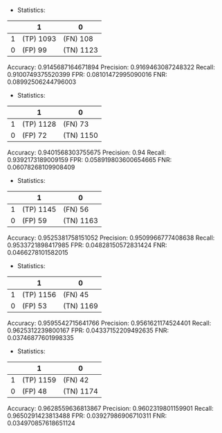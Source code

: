 * Statistics: 

|          |    1     |    0     |
|----------|----------|----------|
|    1     |(TP) 1093 | (FN) 108 |
|    0     | (FP) 99  |(TN) 1123 |
Accuracy: 0.9145687164671894
Precision: 0.9169463087248322
Recall: 0.9100749375520399
FPR: 0.08101472995090016
FNR: 0.08992506244796003
* Statistics: 

|          |    1     |    0     |
|----------|----------|----------|
|    1     |(TP) 1128 | (FN) 73  |
|    0     | (FP) 72  |(TN) 1150 |
Accuracy: 0.9401568303755675
Precision: 0.94
Recall: 0.9392173189009159
FPR: 0.058919803600654665
FNR: 0.06078268109908409
* Statistics: 

|          |    1     |    0     |
|----------|----------|----------|
|    1     |(TP) 1145 | (FN) 56  |
|    0     | (FP) 59  |(TN) 1163 |
Accuracy: 0.9525381758151052
Precision: 0.9509966777408638
Recall: 0.9533721898417985
FPR: 0.04828150572831424
FNR: 0.0466278101582015
* Statistics: 

|          |    1     |    0     |
|----------|----------|----------|
|    1     |(TP) 1156 | (FN) 45  |
|    0     | (FP) 53  |(TN) 1169 |
Accuracy: 0.9595542715641766
Precision: 0.9561621174524401
Recall: 0.9625312239800167
FPR: 0.04337152209492635
FNR: 0.03746877601998335
* Statistics: 

|          |    1     |    0     |
|----------|----------|----------|
|    1     |(TP) 1159 | (FN) 42  |
|    0     | (FP) 48  |(TN) 1174 |
Accuracy: 0.9628559636813867
Precision: 0.9602319801159901
Recall: 0.9650291423813488
FPR: 0.03927986906710311
FNR: 0.034970857618651124